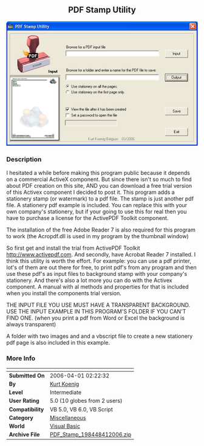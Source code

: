﻿<div align="center">

## PDF Stamp Utility

<img src="PIC2006411334266987.jpg">
</div>

### Description

I hesitated a while before making this program public because it depends on a commercial ActiveX component. But since there isn't so much to find about PDF creation on this site, AND you can download a free trial version of this Activex component I decided to post it. This program adds a stationery stamp (or watermark) to a pdf file. The stamp is just another pdf file. A stationery pdf example is included. You can replace this with your own company's stationery, but if your going to use this for real then you have to purchase a license for the ActivePDF Toolkit component.

The installation of the free Adobe Reader 7 is also required for this program to work (the Acropdf.dll is used in my program by the thumbnail window)

So first get and install the trial from ActivePDF Toolkit http://www.activepdf.com. And secondly, have Acrobat Reader 7 installed. I think this utility is worth the effort. For example: you can use a pdf printer, lot's of them are out there for free, to print pdf's from any program and then use these pdf's as input files to background stamp with your company's stationery. And there's also a lot more you can do with the Activex component. A manual with al methods and properties for that is included when you install the components trial version.

THE INPUT FILE YOU USE MUST HAVE A TRANSPARENT BACKGROUND. USE THE INPUT EXAMPLE IN THIS PROGRAM'S FOLDER IF YOU CAN'T FIND ONE. (when you print a pdf from Word or Excel the background is always transparent)

A folder with two images and and a vbscript file to create a new stationery pdf page is also included in this example.
 
### More Info
 


<span>             |<span>
---                |---
**Submitted On**   |2006-04-01 02:22:32
**By**             |[Kurt Koenig](https://github.com/Planet-Source-Code/PSCIndex/blob/master/ByAuthor/kurt-koenig.md)
**Level**          |Intermediate
**User Rating**    |5.0 (10 globes from 2 users)
**Compatibility**  |VB 5\.0, VB 6\.0, VB Script
**Category**       |[Miscellaneous](https://github.com/Planet-Source-Code/PSCIndex/blob/master/ByCategory/miscellaneous__1-1.md)
**World**          |[Visual Basic](https://github.com/Planet-Source-Code/PSCIndex/blob/master/ByWorld/visual-basic.md)
**Archive File**   |[PDF\_Stamp\_198448412006\.zip](https://github.com/Planet-Source-Code/kurt-koenig-pdf-stamp-utility__1-64870/archive/master.zip)








